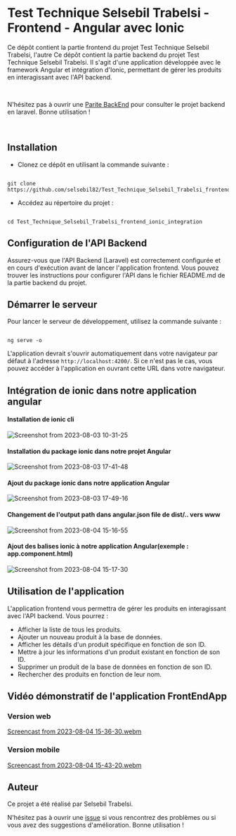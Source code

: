 
<h1>Test Technique Selsebil Trabelsi - Frontend - Angular avec Ionic</h1>

<p>Ce dépôt contient la partie frontend du projet Test Technique Selsebil Trabelsi, l'autre Ce dépôt contient la partie backend du projet Test Technique Selsebil Trabelsi. Il s'agit d'une application développée avec le framework Angular et intégration d'Ionic, permettant de gérer les produits en interagissant avec l'API backend.</p><br>

<p>N'hésitez pas à ouvrir une <a href="https://github.com/selsebil82/Test_Technique_Selsebil_Trabelsi_backend">Parite BackEnd</a> pour consulter le projet backend en laravel. Bonne utilisation !</p><br>

<h2>Installation</h2>

<ul>
  <li>Clonez ce dépôt en utilisant la commande suivante :</li>
</ul>

<pre><code class="language-bash">
git clone https://github.com/selsebil82/Test_Technique_Selsebil_Trabelsi_frontend_ionic_integration.git
</code></pre>

<ul>
  <li>Accédez au répertoire du projet :</li>
</ul>

<pre><code class="language-bash">
cd Test_Technique_Selsebil_Trabelsi_frontend_ionic_integration
</code></pre>

<h2>Configuration de l'API Backend</h2>

<p>Assurez-vous que l'API Backend (Laravel) est correctement configurée et en cours d'exécution avant de lancer l'application frontend. Vous pouvez trouver les instructions pour configurer l'API dans le fichier README.md de la partie backend du projet.</p>

<h2>Démarrer le serveur</h2>

<p>Pour lancer le serveur de développement, utilisez la commande suivante :</p>

<pre><code class="language-bash">
ng serve -o
</code></pre>

<p>L'application devrait s'ouvrir automatiquement dans votre navigateur par défaut à l'adresse <code>http://localhost:4200/</code>. Si ce n'est pas le cas, vous pouvez accéder à l'application en ouvrant cette URL dans votre navigateur.</p>

<h2>Intégration de ionic dans notre application angular</h2>

<h4>Installation de ionic cli</h4>

![Screenshot from 2023-08-03 10-31-25](https://github.com/selsebil82/Test_Technique_Selsebil_Trabelsi_frontend_ionic_integration/assets/134981597/95dfbd32-fe21-4a93-a9c0-28155f1dfa56)

<h4>Installation du package ionic dans notre projet Angular</h4>

![Screenshot from 2023-08-03 17-41-48](https://github.com/selsebil82/Test_Technique_Selsebil_Trabelsi_frontend_ionic_integration/assets/134981597/1002f469-dd6c-42ee-b71e-34c4fc226a6f)

<h4>Ajout du package ionic dans notre application Angular</h4>

![Screenshot from 2023-08-03 17-49-16](https://github.com/selsebil82/Test_Technique_Selsebil_Trabelsi_frontend_ionic_integration/assets/134981597/9e0718ec-4823-4d49-91c0-859d5c2a563a)

<h4>Changement de l'output path dans angular.json file de dist/.. vers www</h4>

![Screenshot from 2023-08-04 15-16-55](https://github.com/selsebil82/Test_Technique_Selsebil_Trabelsi_frontend_ionic_integration/assets/134981597/c5ddccae-2445-4c73-82dc-adc0801b4092)

<h4>Ajout des balises ionic à notre application Angular(exemple : app.component.html)</h4>

![Screenshot from 2023-08-04 15-17-30](https://github.com/selsebil82/Test_Technique_Selsebil_Trabelsi_frontend_ionic_integration/assets/134981597/b59486bc-cd2d-490a-b8ac-08e6017d6f55)



<h2>Utilisation de l'application</h2>

<p>L'application frontend vous permettra de gérer les produits en interagissant avec l'API backend. Vous pourrez :</p>

<ul>
  <li>Afficher la liste de tous les produits.</li>
  <li>Ajouter un nouveau produit à la base de données.</li>
  <li>Afficher les détails d'un produit spécifique en fonction de son ID.</li>
  <li>Mettre à jour les informations d'un produit existant en fonction de son ID.</li>
  <li>Supprimer un produit de la base de données en fonction de son ID.</li>
  <li>Rechercher des produits en fonction de leur nom.</li>
</ul>

<h2>Vidéo démonstratif de l'application FrontEndApp</h2>
<h3>Version web</h3>

[Screencast from 2023-08-04 15-36-30.webm](https://github.com/selsebil82/Test_Technique_Selsebil_Trabelsi_frontend_ionic_integration/assets/134981597/637a39e3-e127-4474-92c1-81f3fcfbdb3f)

<h3>Version mobile</h3>

[Screencast from 2023-08-04 15-43-20.webm](https://github.com/selsebil82/Test_Technique_Selsebil_Trabelsi_frontend_ionic_integration/assets/134981597/74b3332b-6b19-48c9-bcc1-bc24b298ebb3)

<h2>Auteur</h2>

<p>Ce projet a été réalisé par Selsebil Trabelsi.</p>
<p>N'hésitez pas à ouvrir une <a href="https://github.com/selsebil82/Test_Technique_Selsebil_Trabelsi_frontend_ionic_integration/issues">issue</a> si vous rencontrez des problèmes ou si vous avez des suggestions d'amélioration. Bonne utilisation !</p>
